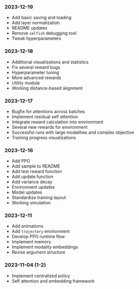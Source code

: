 ### 2023-12-19
- Add basic saving and loading
- Add layer normalization
- README updates
- Remove `selfish` debugging tool
- Tweak hyperparameters

### 2023-12-18
- Additional visualizations and statistics
- Fix several reward bugs
- Hyperparameter tuning
- More advanced rewards
- Utility module
- Working distance-based alignment

### 2023-12-17
- Bugfix for attentions across batches
- Implement residual self attention
- Integrate reward calculation into environment
- Several new rewards for environment
- Successful runs with large modalities and complex objective
- Training progress visualizations

### 2023-12-16
- Add PPO
- Add sample to README
- Add test reward function
- Add update function
- Add variance decay
- Environment updates
- Model updates
- Standardize training layout
- Working simulation

### 2023-12-11
- Add animations
- Add `trajectory` environment
- Develop PPO runtime flow
- Implement memory
- Implement modality embeddings
- Revise argument structure

### 2023-11-04 (1-2)
- Implement centralized policy
- Self attention and embedding framework
